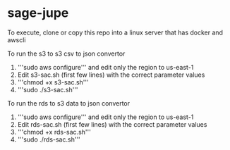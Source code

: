# sage-jupe
To execute, clone or copy this repo into a linux server that has docker and awscli 

To run the s3 to s3 csv to json convertor 
1. '''sudo aws configure''' and edit only the region to us-east-1
2. Edit s3-sac.sh (first few lines) with the correct parameter values
3. '''chmod +x s3-sac.sh'''
4. '''sudo ./s3-sac.sh'''

To run the rds to s3 data to json convertor 
1. '''sudo aws configure''' and edit only the region to us-east-1
2. Edit rds-sac.sh (first few lines) with the correct parameter values
3. '''chmod +x rds-sac.sh'''
4. '''sudo ./rds-sac.sh'''
